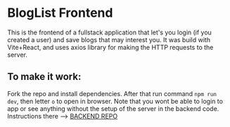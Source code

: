 # BlogList Frontend 
This is the frontend of a fullstack application that let's you login (if you created a user) and save blogs that may interest you. 
It was build with Vite+React, and uses axios library for making the HTTP requests to the server.

## To make it work:
Fork the repo and install dependencies. After that run command `npm run dev`, then letter `o` to open in browser. Note that you wont be able to login to app or see anything without the setup of the server in the backend code. Instructions there --> [BACKEND REPO](https://github.com/pipiolus/blogList-backend)
